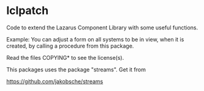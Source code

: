 # lclpatch
Code to extend the Lazarus Component Library with some useful functions. 

Example: You can adjust a form on all systems to be in view, when it is created, by calling a procedure from this package.

Read the files COPYING* to see the license(s).

This packages uses the package "streams". Get it from 

https://github.com/jakobsche/streams

